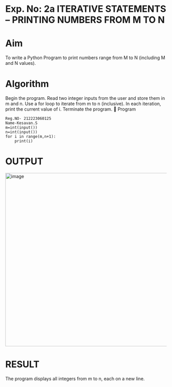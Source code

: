 # Exp. No: 2a ITERATIVE STATEMENTS – PRINTING NUMBERS FROM M TO N
# Aim
To write a Python Program to print numbers range from M to N (including M and N values).

# Algorithm
Begin the program.
Read two integer inputs from the user and store them in m and n.
Use a for loop to iterate from m to n (inclusive).
In each iteration, print the current value of i.
Terminate the program.
🧾 Program
```
Reg.NO- 212223060125
Name-Kesavan.S
m=int(input())
n=int(input())
for i in range(m,n+1):
    print(i)
```
# OUTPUT
<img width="737" height="539" alt="image" src="https://github.com/user-attachments/assets/e51f413f-d6fa-4f37-8338-8f321528af2d" />

# RESULT
The program displays all integers from m to n, each on a new line.
